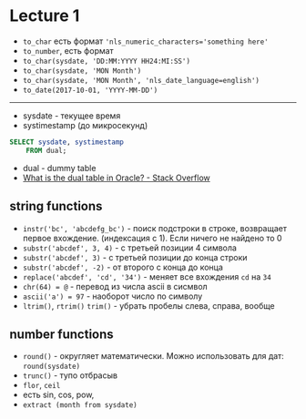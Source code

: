 # Lecture 1
- `to_char` есть формат `'nls_numeric_characters='something here'`
- `to_number`, есть формат
- `to_char(sysdate, 'DD:MM:YYYY HH24:MI:SS')`
- `to_char(sysdate, 'MON Month')`
- `to_char(sysdate, 'MON Month', 'nls_date_language=english')`
- `to_date(2017-10-01, 'YYYY-MM-DD')`

---

- sysdate - текущее время
- systimestamp (до микросекунд)

```sql
SELECT sysdate, systimestamp
    FROM dual;
```
- dual - dummy table 
- [What is the dual table in Oracle? - Stack Overflow](https://stackoverflow.com/questions/73751/what-is-the-dual-table-in-oracle)

## string functions
- `instr('bc', 'abcdefg_bc')` - поиск подстроки в строке, возвращает первое вхождение. (индексация с 1). Если ничего не найдено то 0
- `substr('abcdef', 3, 4)` - с третьей позиции 4 символа
- `substr('abcdef', 3)` - с третьей позиции до конца строки
- `substr('abcdef', -2)` - от второго с конца до конца
- `replace('abcdef', 'cd', '34')` - меняет все вхождения `cd` на `34`
- `chr(64) = @` - перевод из числа ascii в сисмвол
- `ascii('a') = 97` - наоборот число по символу
- `ltrim()`, `rtrim()` `trim()` - убрать пробелы слева, справа, вообще

## number functions
- `round()` - округляет математически. Можно использовать для дат: `round(sysdate)`
- `trunc()` - тупо отбрасыв
- `flor`, `ceil`
- есть sin, cos, pow, 
- `extract (month from sysdate)`
